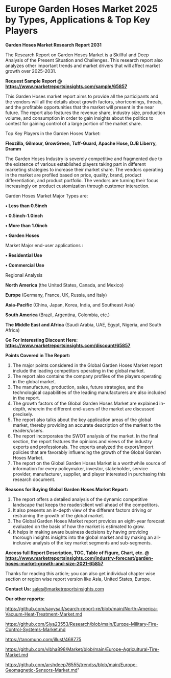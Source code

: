 # Europe Garden Hoses Market 2025 by Types, Applications & Top Key Players

<strong>Garden Hoses Market Research Report 2031</strong>

The Research Report on Garden Hoses Market is a Skillful and Deep Analysis of the Present Situation and Challenges. This research report also analyzes other important trends and market drivers that will affect market growth over 2025-2031.

<strong>Request Sample Report @ <a href=https://www.marketreportsinsights.com/sample/65857>https://www.marketreportsinsights.com/sample/65857</a></strong>

This Garden Hoses market report aims to provide all the participants and the vendors will all the details about growth factors, shortcomings, threats, and the profitable opportunities that the market will present in the near future. The report also features the revenue share, industry size, production volume, and consumption in order to gain insights about the politics to contest for gaining control of a large portion of the market share.

Top Key Players in the Garden Hoses Market:

<strong>Flexzilla, Gilmour, GrowGreen, Tuff-Guard, Apache Hose, DJB Liberry, Dramm</strong>

The Garden Hoses Industry is severely competitive and fragmented due to the existence of various established players taking part in different marketing strategies to increase their market share. The vendors operating in the market are profiled based on price, quality, brand, product differentiation, and product portfolio. The vendors are turning their focus increasingly on product customization through customer interaction.

Garden Hoses Market Major Types are:

<strong>• Less than 0.5inch

• 0.5inch-1.0inch

• More than 1.0inch

• Garden Hoses</strong>

Market Major end-user applications :

<strong>• Residential Use

• Commercial Use</strong>

Regional Analysis

</u><strong><b>North America</b></strong> (the United States, Canada, and Mexico)

<strong><b>Europe </b></strong>(Germany, France, UK, Russia, and Italy)

<strong><b>Asia-Pacific</b></strong> (China, Japan, Korea, India, and Southeast Asia)

<strong><b>South America</b></strong> (Brazil, Argentina, Colombia, etc.)

<strong><b>The Middle East and Africa</b></strong> (Saudi Arabia, UAE, Egypt, Nigeria, and South Africa)

<strong>Go For Interesting Discount Here: <a href=https://www.marketreportsinsights.com/discount/65857>https://www.marketreportsinsights.com/discount/65857</a></strong>

<strong>Points Covered in The Report:</strong>
<ol>
  <li>The major points considered in the Global Garden Hoses Market report include the leading competitors operating in the global market.</li>
  <li>The report also contains the company profiles of the players operating in the global market.</li>
  <li>The manufacture, production, sales, future strategies, and the technological capabilities of the leading manufacturers are also included in the report.</li>
  <li>The growth factors of the Global Garden Hoses Market are explained in-depth, wherein the different end-users of the market are discussed precisely.</li>
  <li>The report also talks about the key application areas of the global market, thereby providing an accurate description of the market to the readers/users.</li>
  <li>The report incorporates the SWOT analysis of the market. In the final section, the report features the opinions and views of the industry experts and professionals. The experts analyzed the export/import policies that are favorably influencing the growth of the Global Garden Hoses Market.</li>
  <li>The report on the Global Garden Hoses Market is a worthwhile source of information for every policymaker, investor, stakeholder, service provider, manufacturer, supplier, and player interested in purchasing this research document.</li>
</ol>
<strong>Reasons for Buying Global Garden Hoses Market Report:</strong>

<ol>
  <li>The report offers a detailed analysis of the dynamic competitive landscape that keeps the reader/client well ahead of the competitors.</li>
  <li>It also presents an in-depth view of the different factors driving or restraining the growth of the global market.</li>
  <li>The Global Garden Hoses Market report provides an eight-year forecast evaluated on the basis of how the market is estimated to grow.</li>
  <li>It helps in making aware business decisions by having providing thorough insights insights into the global market and by making an all-inclusive analysis of the key market segments and sub-segments.</li>
</ol>
<strong>Access full Report Description, TOC, Table of Figure, Chart, etc. @ <a href=https://www.marketreportsinsights.com/industry-forecast/garden-hoses-market-growth-and-size-2021-65857>https://www.marketreportsinsights.com/industry-forecast/garden-hoses-market-growth-and-size-2021-65857</a></strong>


Thanks for reading this article; you can also get individual chapter wise section or region wise report version like Asia, United States, Europe.

<strong>Contact Us:</strong>
sales@marketreportsinsights.com

<strong>Our other reports:</strong>

<a href=https://github.com/sayysaif/search-report-re/blob/main/North-America-Vacuum-Heat-Treatment-Market.md>https://github.com/sayysaif/search-report-re/blob/main/North-America-Vacuum-Heat-Treatment-Market.md</a>

<a href=https://github.com/Siya23553/Research/blob/main/Europe-Military-Fire-Control-Systems-Market.md>https://github.com/Siya23553/Research/blob/main/Europe-Military-Fire-Control-Systems-Market.md</a>

<a href=https://tanomuno.com/illust/468775>https://tanomuno.com/illust/468775</a>

<a href=https://github.com/vibha898/Market/blob/main/Europe-Agricultural-Tire-Market.md>https://github.com/vibha898/Market/blob/main/Europe-Agricultural-Tire-Market.md</a>

<a href=https://github.com/arshdeep76555/trendss/blob/main/Europe-Geomagnetic-Sensors-Market.md>https://github.com/arshdeep76555/trendss/blob/main/Europe-Geomagnetic-Sensors-Market.md</a>"
